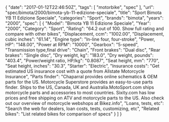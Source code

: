 {
    "date": "2017-01-12T22:46:50Z",
    "tags": [
        "motorbike",
        "spec"
    ],
    "url": "spec\/bimota\/2000\/bimota-yb-11-edizione-speciale",
    "title": "Sport Bimota YB 11 Edizione Speciale",
    "categories": "Sport",
    "brands": "bimota",
    "years": "2000",
    "spec": [
        {
            "Model": "Bimota YB 11 Edizione Speciale",
            "Year": "2000",
            "Category": "Sport",
            "Rating": "64.2 out of 100. Show full rating and compare with other bikes",
            "Displacement, ccm": "1002.00",
            "Displacement, cubic inches": "61.14",
            "Engine type": "In-line four, four-stroke",
            "Power, HP": "148.00",
            "Power at RPM": "10000",
            "Gearbox": "5-speed",
            "Transmission type,final drive": "Chain",
            "Front brakes": "Dual disc",
            "Rear brakes": "Single disc",
            "Dry weight, kg": "183.0",
            "Dry weight, pounds": "403.4",
            "Power\/weight ratio, HP\/kg": "0.8087",
            "Seat height, mm": "770",
            "Seat height, inches": "30.3",
            "Starter": "Electric",
            "Insurance costs": "Get estimated US insurance cost with a quote from Allstate Motorcycle Insurance",
            "Parts finder": "Chaparral provides online schematics & OEM parts for the US.   Motorcycle Superstore provides an easy-to-use parts finder. Ships to the US, Canada, UK and Australia.MotoSport.com ships motorcycle parts and accessories to most countries.    Sixity.com has low prices and free shipping on ATV and motorcycle parts to the US. Also check out our overview of motorcycle webshops at Bikez.info",
            "Loans, tests, etc": "Search the web for dealers, loan costs, tests, customizing, etc",
            "Related bikes": "List related bikes for comparison of specs"
        }
    ]
}